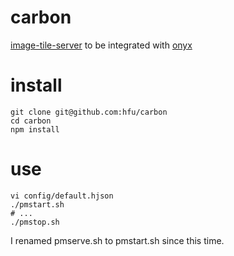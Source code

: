 # carbon
[image-tile-server](https://github.com/hfu/image-tile-server) to be integrated with [onyx](https://github.com/un-vector-tile-toolkit/onyx)

# install
```console
git clone git@github.com:hfu/carbon
cd carbon
npm install
```

# use
```console
vi config/default.hjson
./pmstart.sh
# ...
./pmstop.sh
```

I renamed pmserve.sh to pmstart.sh since this time. 
